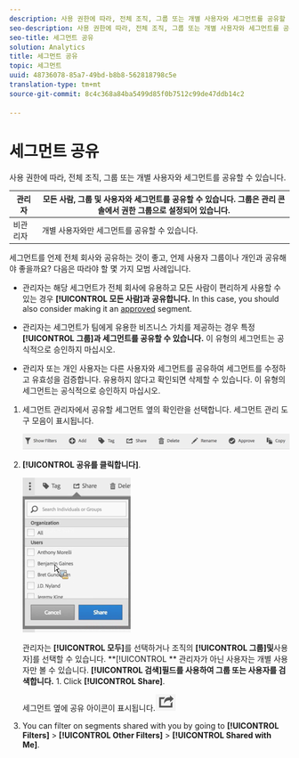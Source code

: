 ```yaml
---
description: 사용 권한에 따라, 전체 조직, 그룹 또는 개별 사용자와 세그먼트를 공유할 수 있습니다.
seo-description: 사용 권한에 따라, 전체 조직, 그룹 또는 개별 사용자와 세그먼트를 공유할 수 있습니다.
seo-title: 세그먼트 공유
solution: Analytics
title: 세그먼트 공유
topic: 세그먼트
uuid: 48736078-85a7-49bd-b8b8-562818798c5e
translation-type: tm+mt
source-git-commit: 8c4c368a84ba5499d85f0b7512c99de47ddb14c2

---
```



# 세그먼트 공유

사용 권한에 따라, 전체 조직, 그룹 또는 개별 사용자와 세그먼트를 공유할 수 있습니다.

| 관리자 | 모든 사람, 그룹 및 사용자와 세그먼트를 공유할 수 있습니다. 그룹은 관리 콘솔에서 권한 그룹으로 설정되어 있습니다. |
|---|---|
| 비관리자 | 개별 사용자와만 세그먼트를 공유할 수 있습니다. |

세그먼트를 언제 전체 회사와 공유하는 것이 좋고, 언제 사용자 그룹이나 개인과 공유해야 좋을까요? 다음은 따라야 할 몇 가지 모범 사례입니다.

* 관리자는 해당 세그먼트가 전체 회사에 유용하고 모든 사람이 편리하게 사용할 수 있는 경우 **[!UICONTROL 모든 사람]과 공유합니다.** In this case, you should also consider making it an [approved](/help/components/c-segmentation/c-segmentation-workflow/seg-approve.md) segment.

* 관리자는 세그먼트가 팀에게 유용한 비즈니스 가치를 제공하는 경우 특정 **[!UICONTROL 그룹]과 세그먼트를 공유할 수 있습니다.** 이 유형의 세그먼트는 공식적으로 승인하지 마십시오.
* 관리자 또는 개인 사용자는 다른 사용자와 세그먼트를 공유하여 세그먼트를 수정하고 유효성을 검증합니다. 유용하지 않다고 확인되면 삭제할 수 있습니다. 이 유형의 세그먼트는 공식적으로 승인하지 마십시오.

1. 세그먼트 관리자에서 공유할 세그먼트 옆의 확인란을 선택합니다. 세그먼트 관리 도구 모음이 표시됩니다. 

   ![](assets/segment_mgmt_toolbar.png)

1. **[!UICONTROL 공유를 클릭합니다]**.

   ![](assets/sharing_segments.png)

   관리자는 **[!UICONTROL 모두]**&#x200B;를 선택하거나 조직의 **[!UICONTROL 그룹]및**&#x200B;사용자]를 선택할 수 있습니다. **[!UICONTROL ** 관리자가 아닌 사용자는 개별 사용자만 볼 수 있습니다. **[!UICONTROL 검색]필드를 사용하여 그룹 또는 사용자를 검색합니다.** 1. Click **[!UICONTROL Share]**.

    세그먼트 옆에 공유 아이콘이 표시됩니다.![](assets/share_icon.png)

1. You can filter on segments shared with you by going to **[!UICONTROL Filters]** &gt; **[!UICONTROL Other Filters]** &gt; **[!UICONTROL Shared with Me]**.
